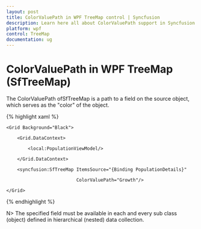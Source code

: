 ```yaml
---
layout: post
title: ColorValuePath in WPF TreeMap control | Syncfusion
description: Learn here all about ColorValuePath support in Syncfusion WPF TreeMap (SfTreeMap) control, its elements and more.
platform: wpf
control: TreeMap
documentation: ug
---
```


# ColorValuePath in WPF TreeMap (SfTreeMap)

The ColorValuePath ofSfTreeMap is a path to a field on the source object, which serves as the "color" of the object. 

{% highlight xaml %}




    <Grid Background="Black">

        <Grid.DataContext>

            <local:PopulationViewModel/>

        </Grid.DataContext>

        <syncfusion:SfTreeMap ItemsSource="{Binding PopulationDetails}" 

                              ColorValuePath="Growth"/>

    </Grid> 

{% endhighlight %}



N> The specified field must be available in each and every sub class (object) defined in hierarchical (nested) data collection.



